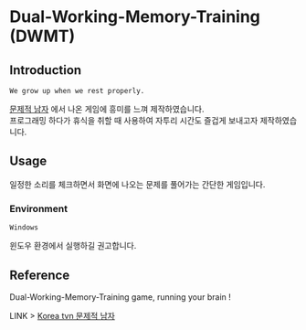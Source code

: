 # Dual-Working-Memory-Training (DWMT)

## Introduction  

`We grow up when we rest properly.`  
  
[문제적 남자](https://youtu.be/u04f4jQIFx4?t=955)  에서 나온 <DWMT> 게임에 흥미를 느껴 제작하였습니다.  
프로그래밍 하다가 휴식을 취할 때 사용하여 자투리 시간도 즐겁게 보내고자 제작하였습니다.

## Usage

일정한 소리를 체크하면서 화면에 나오는 문제를 풀어가는 간단한 게임입니다. 

### Environment

`Windows`  

윈도우 환경에서 실행하길 권고합니다.

## Reference    

Dual-Working-Memory-Training game, running your brain !  

LINK > [Korea tvn 문제적 남자](https://youtu.be/u04f4jQIFx4?t=955)  
